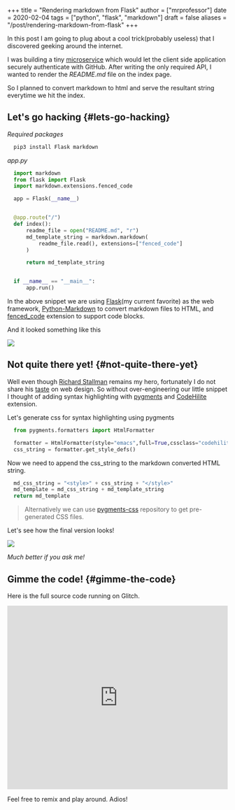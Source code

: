 +++
title = "Rendering markdown from Flask"
author = ["mrprofessor"]
date = 2020-02-04
tags = ["python", "flask", "markdown"]
draft = false
aliases = "/post/rendering-markdown-from-flask"
+++

In this post I am going to plug about a cool trick(probably useless)
that I discovered geeking around the internet.

I was building a tiny
[microservice](https://github.com/solitudenote/gitkeeper) which would
let the client side application securely authenticate with GitHub. After
writing the only required API, I wanted to render the _README.md_ file
on the index page.

So I planned to convert markdown to html and serve the resultant string
everytime we hit the index.


## Let's go hacking {#lets-go-hacking}

_Required packages_

```sh
  pip3 install Flask markdown
```

_app.py_

```python
  import markdown
  from flask import Flask
  import markdown.extensions.fenced_code

  app = Flask(__name__)


  @app.route("/")
  def index():
      readme_file = open("README.md", "r")
      md_template_string = markdown.markdown(
          readme_file.read(), extensions=["fenced_code"]
      )

      return md_template_string


  if __name__ == "__main__":
      app.run()
```

In the above snippet we are using [Flask](https://flask.palletsprojects.com)(my current favorite) as the web framework, [Python-Markdown](https://github.com/Python-Markdown/markdown) to convert markdown files to HTML, and [fenced\_code](https://python-markdown.github.io/extensions/fenced%5Fcode%5Fblocks/) extension to support code blocks.

And it looked something like this

<div class="post-image">
  <img src="/images/markdown-render-plain.png" />
</div>


## Not quite there yet! {#not-quite-there-yet}

Well even though [Richard Stallman](https://en.wikipedia.org/wiki/Richard%5FStallman) remains my hero, fortunately I do not share his [taste](https://stallman.org/) on web design. So without
over-engineering our little snippet I thought of adding syntax highlighting with [pygments](https://pygments.org/) and [CodeHilite](https://python-markdown.github.io/extensions/code%5Fhilite/) extension.

Let's generate css for syntax highlighting using pygments

```python
  from pygments.formatters import HtmlFormatter

  formatter = HtmlFormatter(style="emacs",full=True,cssclass="codehilite")
  css_string = formatter.get_style_defs()
```

Now we need to append the css\_string to the markdown converted HTML string.

```python
  md_css_string = "<style>" + css_string + "</style>"
  md_template = md_css_string + md_template_string
  return md_template
```

> Alternatively we can use
> [pygments-css](https://github.com/richleland/pygments-css)
> repository to get pre-generated CSS files.

Let's see how the final version looks!

<div class="post-image">
  <img src="/images/markdown-render-hl.png" />
</div>

_Much better if you ask me!_


## Gimme the code! {#gimme-the-code}

Here is the full source code running on Glitch.

<div class="glitch-embed-wrap" style="height: 420px; width: 100%;">
  <iframe
    src="https://glitch.com/embed/#!/embed/silken-football?path=app.py&previewSize=0&sidebarCollapsed=true"
    title="silken-football on Glitch"
    style="height: 100%; width: 100%; border: 0;">
  </iframe>
</div>

Feel free to remix and play around. Adios!
